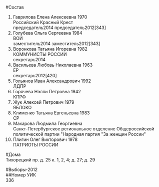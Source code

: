 #Состав  
1. Гаврилова Елена Алексеевна 1970  
    Российский Красный Крест  
    председатель2014 председатель2012[343]  
2. Голубева Ольга Сергеевна 1984  
    ВОИ  
    заместитель2014 заместитель2012[343]  
3. Воронкова Татьяна Игоревна 1982  
    КОММУНИСТЫ РОССИИ  
    секретарь2014  
4. Васильева Любовь Николаевна 1963  
    ЕР  
    секретарь2012[420]  
5. Гольянов Иван Александрович 1992  
    ЛДПР  
6. Горячева Нэлли Петровна 1942  
    КПРФ  
7. Жук Алексей Петрович 1979  
    ЯБЛОКО  
8. Клименко Татьяна Евгеньевна 1983  
    СР  
9. Макарова Людмила Георгиевна  
    Санкт-Петербургское региональное отделение Общероссийской политической партии "Народная партия "За женщин России"  
10. Плигин Олег Викторович 1978  
    ПАТРИОТЫ РОССИИ  
  
#Дома  
Тихорецкий пр. д. 25 к. 1, 2, 4; д. 27; д. 29  
  
#Выборы-2012  
##Номер УИК  
336  
